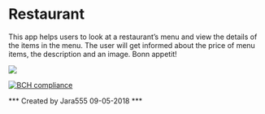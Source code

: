 # Restaurant

This app helps users to look at a restaurant’s menu and view the details of the items in the menu. The user will get informed about the price of menu items, the description and an image. Bonn appetit!

![](../master/doc/screenshot.png)

[![BCH compliance](https://bettercodehub.com/edge/badge/Jara555/Restaurant?branch=master)](https://bettercodehub.com/)

*** Created by Jara555 09-05-2018 ***

